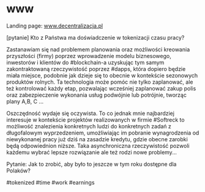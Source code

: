# www
Landing page: www.decentralizacja.pl



[pytanie]
Kto z Państwa ma doświadczenie w tokenizacji czasu pracy?

Zastanawiam się nad problemem planowania oraz możliwości kreowania przyszłości (firmy) poprzez wprowadzenie modelu biznesowego, inwestorów i klientów do #blockchain-a uzyskując tym samym zakontraktowaną rzeczywistość poprzez #dapps, która dopiero będzie miała miejsce, podobnie jak dzieje się to obecnie w kontekście sezonowych produktów rolnych.
Ta technologia może pomóc nie tylko zaplanować, ale też kontrolować każdy etap, pozwalając wcześniej zaplanować zakup polis oraz zabezpieczenie wykonania usług podwójnie lub potrójnie, tworząc plany A,B, C ...

Oszczędność wydaje się oczywista.
To co jednak mnie najbardziej interesuje w kontekście projektów realizowanych w firmie #Softreck to możliwość znalezienia konkretnych ludzi do konkretnych zadań z długofalowym wyprzedzeniem, umożliwiając im pobranie wynagrodzenia od niewykonanej pracy już dziś na zasadzie kredytu, gdzie obecne zarobki będą odpowiednion niższe.
Taka asynchroniczna rzeczywistość pozwoli każdemu wybrać lepsze rozwiązanie ale też rodzi nowe problemy...

Pytanie:
Jak to zrobić, aby było to jeszcze w tym roku dostępne dla Polaków?

#tokenized #time #work #earnings
